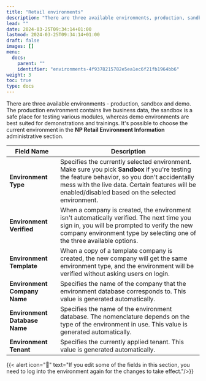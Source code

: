 ```yaml
---
title: "Retail environments"
description: "There are three available environments, production, sandbox and demo. You can find more information in this article."
lead: ""
date: 2024-03-25T09:34:14+01:00
lastmod: 2024-03-25T09:34:14+01:00
draft: false
images: []
menu:
  docs:
    parent: ""
    identifier: "environments-4f9378215782e5ea1ec6f21fb1964bb6"
weight: 3
toc: true
type: docs
---
```


There are three available environments - production, sandbox and demo. The production environment contains live business data, the sandbox is a safe place for testing various modules, whereas demo environments are best suited for demonstrations and trainings. It's possible to choose the current environment in the **NP Retail Environment Information** administrative section. 

| Field Name      | Description |
| ----------- | ----------- |
| **Environment Type** | Specifies the currently selected environment. Make sure you pick **Sandbox** if you're testing the feature behavior, so you don't accidentally mess with the live data. Certain features will be enabled/disabled based on the selected environment. |
| **Environment Verified** | When a company is created, the environment isn't automatically verified. The next time you sign in, you will be prompted to verify the new company environment type by selecting one of the three available options. | 
| **Environment Template** | When a copy of a template company is created, the new company will get the same environment type, and the environment will be verified without asking users on login. | 
| **Environment Company Name** | Specifies the name of the company that the environment database corresponds to. This value is generated automatically. |
| **Environment Database Name** | Specifies the name of the environment database. The nomenclature depends on the type of the environment in use. This value is generated automatically. |
| **Environment Tenant** | Specifies the currently applied tenant. This value is generated automatically. |


{{< alert icon="📝" text="If you edit some of the fields in this section, you need to log into the environment again for the changes to take effect."/>}}